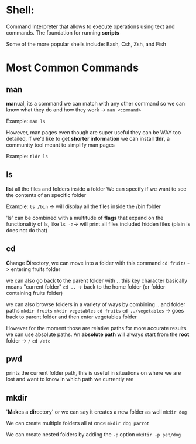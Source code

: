 # Shell: 
Command Interpreter that allows to execute operations using text and commands. The foundation for running **scripts**

Some of the more popular shells include: Bash, Csh, Zsh, and Fish

# Most Common Commands

## man
**man**ual, its a command we can match with any other command so we can know what they do and how they work -> `man <command>`

Example: `man ls`

However, man pages even though are super useful they can be WAY too detailed, if we'd like to get **shorter information** we can install **tldr**, a community tool meant to simplify man pages

Example: `tldr ls`

## ls
**l**i**s**t all the files and folders inside a folder
We can specify if we want to see the contents of an specific folder

Example: `ls /bin` -> will display all the files inside the /bin folder

'ls' can be combined with a multitude of **flags** that expand on the functionality of ls, like `ls -a`-> will print all files included hidden files (plain ls does not do that)

## cd
**C**hange **D**irectory, we can move into a folder with this command 
`cd fruits` -> entering fruits folder

we can also go back to the parent folder with **..** this key character basically means "current folder"
`cd ..` -> back to the home folder (or folder containing fruits folder)

we can also browse folders in a variety of ways by combining .. and folder paths
`mkdir fruits`
`mkdir vegetables`
`cd fruits`
`cd ../vegetables` -> goes back to parent folder and then enter vegetables folder

However for the moment those are relative paths for more accurate results we can use absolute paths.
An **absolute path** will always start from the **root** folder -> `/`
`cd /etc`

## pwd
prints the current folder path, this is useful in situations on where we are lost and want to know in which path we currently are

## mkdir
'**M**a**k**es a **dir**ectory' or we can say it creates a new folder as well
`mkdir dog`

We can create multiple folders all at once
`mkdir dog parrot`

We can create nested folders by adding the `-p` option
`mkdtir -p pet/dog`



